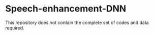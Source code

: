 # Speech-enhancement-DNN

This repository does not contain the complete set of codes and data required.

